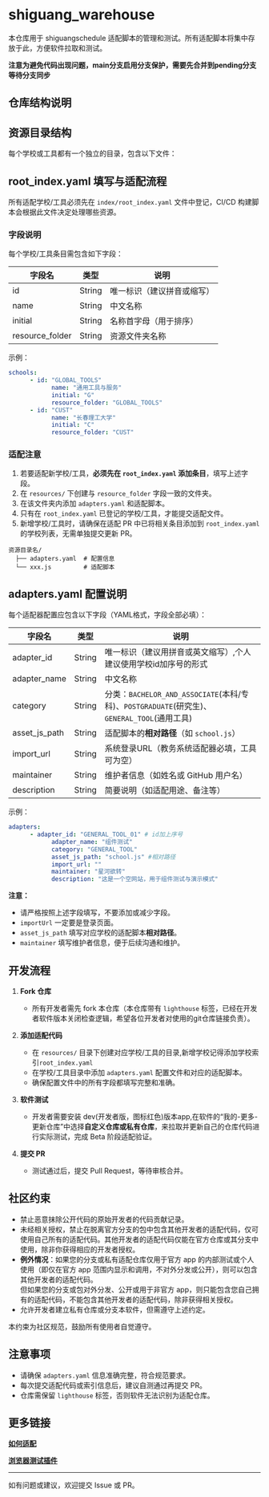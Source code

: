 # shiguang_warehouse

本仓库用于 shiguangschedule 适配脚本的管理和测试。所有适配脚本将集中存放于此，方便软件拉取和测试。

**注意为避免代码出现问题，main分支启用分支保护，需要先合并到pending分支等待分支同步**

## 仓库结构说明


## 资源目录结构

每个学校或工具都有一个独立的目录，包含以下文件：
## root_index.yaml 填写与适配流程

所有适配学校/工具必须先在 `index/root_index.yaml` 文件中登记，CI/CD 构建脚本会根据此文件决定处理哪些资源。

### 字段说明

每个学校/工具条目需包含如下字段：

| 字段名           | 类型    | 说明                       |
| --------------- | ------- | -------------------------- |
| id              | String  | 唯一标识（建议拼音或缩写） |
| name            | String  | 中文名称                   |
| initial         | String  | 名称首字母（用于排序）     |
| resource_folder | String  | 资源文件夹名称             |

示例：
```yaml
schools:
      - id: "GLOBAL_TOOLS"
            name: "通用工具与服务"
            initial: "G"
            resource_folder: "GLOBAL_TOOLS"
      - id: "CUST"
            name: "长春理工大学"
            initial: "C"
            resource_folder: "CUST"
```

### 适配注意

1. 若要适配新学校/工具，**必须先在 `root_index.yaml` 添加条目**，填写上述字段。
2. 在 `resources/` 下创建与 `resource_folder` 字段一致的文件夹。
3. 在该文件夹内添加 `adapters.yaml` 和适配脚本。
4. 只有在 `root_index.yaml` 已登记的学校/工具，才能提交适配文件。
5. 新增学校/工具时，请确保在适配 PR 中已将相关条目添加到 `root_index.yaml` 的学校列表，无需单独提交更新 PR。

```
资源目录名/
  ├── adapters.yaml  # 配置信息
  └── xxx.js         # 适配脚本
```

## adapters.yaml 配置说明


每个适配器配置应包含以下字段（YAML格式，字段全部必填）：

| 字段名           | 类型    | 说明                                   |
| --------------- | ------- | -------------------------------------- |
| adapter_id      | String  | 唯一标识（建议用拼音或英文缩写）,个人建议使用学校id加序号的形式        |
| adapter_name    | String  | 中文名称                               |
| category        | String  | 分类：`BACHELOR_AND_ASSOCIATE`(本科/专科)、`POSTGRADUATE`(研究生)、`GENERAL_TOOL`(通用工具) |
| asset_js_path   | String  | 适配脚本的**相对路径**（如 `school.js`）         |
| import_url      | String  | 系统登录URL（教务系统适配器必填，工具可为空） |
| maintainer      | String  | 维护者信息（如姓名或 GitHub 用户名）    |
| description     | String  | 简要说明（如适配用途、备注等）          |


示例：
```yaml
adapters:
      - adapter_id: "GENERAL_TOOL_01" # id加上序号
            adapter_name: "组件测试"
            category: "GENERAL_TOOL"
            asset_js_path: "school.js" #相对路径
            import_url: ""
            maintainer: "星河欲转"
            description: "这是一个空网站，用于组件测试与演示模式"
```

**注意：**  
- 请严格按照上述字段填写，不要添加或减少字段。
- `importUrl` 一定要是登录页面。
- `asset_js_path` 填写对应学校的适配脚本**相对路径**。
- `maintainer` 填写维护者信息，便于后续沟通和维护。

## 开发流程

1.  **Fork 仓库**

      - 所有开发者需先 fork 本仓库（本仓库带有 `lighthouse` 标签，已经在开发者软件版本关闭检查逻辑，希望各位开发者对使用的git仓库链接负责）。

3.  **添加适配代码**

      - 在 `resources/` 目录下创建对应学校/工具的目录,新增学校记得添加学校索引`root_index.yaml`
      - 在学校/工具目录中添加 `adapters.yaml` 配置文件和对应的适配脚本。
      - 确保配置文件中的所有字段都填写完整和准确。

4.  **软件测试**

      - 开发者需要安装 dev(开发者版，图标红色)版本app,在软件的“我的-更多-更新仓库”中选择**自定义仓库或私有仓库**，来拉取并更新自己的仓库代码进行实际测试，完成 Beta 阶段适配验证。

5.  **提交 PR**

      - 测试通过后，提交 Pull Request，等待审核合并。

## 社区约束

- 禁止恶意抹除公开代码的原始开发者的代码贡献记录。
- 未经相关授权，禁止在脱离官方分支的包中包含其他开发者的适配代码，仅可使用自己所有的适配代码。其他开发者的适配代码仅能在官方仓库或其分支中使用，除非你获得相应的开发者授权。
- **例外情况**：如果您的分支或私有适配仓库仅用于官方 app 的内部测试或个人使用（即仅在官方 app 范围内显示和调用，不对外分发或公开），则可以包含其他开发者的适配代码。  
  但如果您的分支或包对外分发、公开或用于非官方 app，则只能包含您自己拥有的适配代码，不能包含其他开发者的适配代码，除非获得相关授权。
- 允许开发者建立私有仓库或分支本软件，但需遵守上述约定。

本约束为社区规范，鼓励所有使用者自觉遵守。

## 注意事项

- 请确保 `adapters.yaml` 信息准确完整，符合规范要求。
- 每次提交适配代码或索引信息后，建议自测通过再提交 PR。
- 仓库需保留 `lighthouse` 标签，否则软件无法识别为适配仓库。

## 更多链接  
**[如何适配](https://github.com/XingHeYuZhuan/shiguangschedule/wiki/%E5%A6%82%E4%BD%95%E9%80%82%E9%85%8D%E6%95%99%E5%8A%A1)**  

**[浏览器测试插件](https://github.com/XingHeYuZhuan/shiguang_Tester)**

---  

如有问题或建议，欢迎提交 Issue 或 PR。
